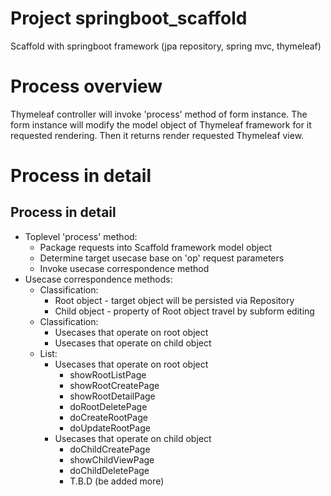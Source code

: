 # Project springboot_scaffold
Scaffold with springboot framework (jpa repository, spring mvc, thymeleaf)

# Process overview
Thymeleaf controller will invoke 'process' method of form instance. The form
instance will modify the model object of Thymeleaf framework for it requested
rendering. Then it returns render requested Thymeleaf view.

# Process in detail
## Process in detail
* Toplevel 'process' method:
    * Package requests into Scaffold framework model object
    * Determine target usecase base on 'op' request parameters
    * Invoke usecase correspondence method
* Usecase correspondence methods:
    * Classification:
        * Root object  - target object will be persisted via Repository
        * Child object - property of Root object travel by subform editing
    * Classification:
        * Usecases that operate on root object
        * Usecases that operate on child object
    * List:
        * Usecases that operate on root object
          * showRootListPage
          * showRootCreatePage
          * showRootDetailPage
          * doRootDeletePage
          * doCreateRootPage
          * doUpdateRootPage
        * Usecases that operate on child object
          * doChildCreatePage
          * showChildViewPage
          * doChildDeletePage
          * T.B.D (be added more)


